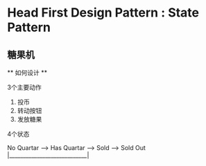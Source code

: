 # Head First Design Pattern : State Pattern

## 糖果机


** 如何设计 **

3个主要动作
1. 投币
2. 转动按钮
3. 发放糖果

4个状态

No Quartar --> Has Quartar --> Sold --> Sold Out
   |____________________________|

